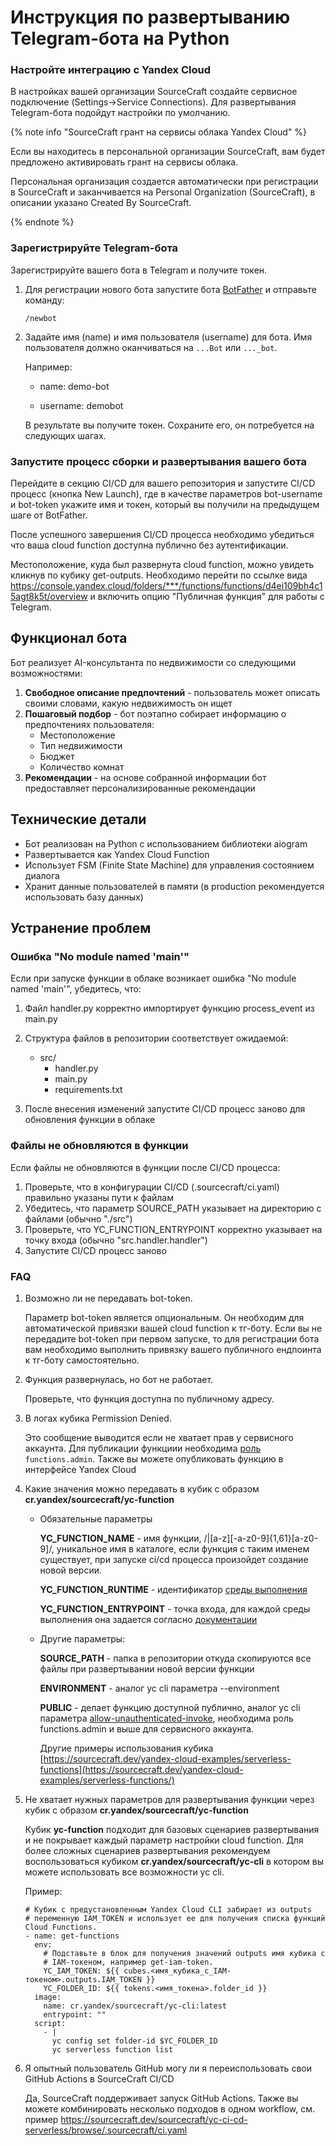 # Инструкция по развертыванию Telegram-бота на Python

### Настройте интеграцию с Yandex Cloud

В настройках вашей организации SourceCraft создайте сервисное подключение (Settings->Service Connections). Для развертывания Telegram-бота подойдут настройки по умолчанию.

{% note info "SourceCraft грант на сервисы облака Yandex Cloud" %}

Если вы находитесь в персональной организации SourceCraft, вам будет предложено активировать грант на сервисы облака.

Персональная организация создается автоматически при регистрации в SourceCraft и заканчивается на Personal Organization (SourceСraft), в описании указано Created By SourceCraft.

{% endnote %}

### Зарегистрируйте Telegram-бота

Зарегистрируйте вашего бота в Telegram и получите токен.

1. Для регистрации нового бота запустите бота [BotFather](https://t.me/BotFather) и отправьте команду:

   ```
   /newbot
   ```

2. Задайте имя (name) и имя пользователя (username) для бота. Имя пользователя должно оканчиваться на `...Bot` или `..._bot`.

   Например:

   * name: demo-bot

   * username: demobot

   В результате вы получите токен. Сохраните его, он потребуется на следующих шагах.

### Запустите процесс сборки и развертывания вашего бота

Перейдите в секцию CI/CD для вашего репозитория и запустите CI/CD процесс (кнопка New Launch), где в качестве параметров bot-username и bot-token укажите имя и токен, который вы получили на предыдущем шаге от BotFather.

После успешного завершения CI/CD процесса необходимо убедиться что ваша cloud function доступна публично без аутентификации.

Местоположение, куда был развернута cloud function, можно увидеть кликнув по кубику get-outputs. Необходимо перейти по ссылке вида https://console.yandex.cloud/folders/***/functions/functions/d4ei109bh4c15agt8k5t/overview и включить опцию "Публичная функция" для работы с Telegram.

## Функционал бота

Бот реализует AI-консультанта по недвижимости со следующими возможностями:

1. **Свободное описание предпочтений** - пользователь может описать своими словами, какую недвижимость он ищет
2. **Пошаговый подбор** - бот поэтапно собирает информацию о предпочтениях пользователя:
   - Местоположение
   - Тип недвижимости
   - Бюджет
   - Количество комнат
3. **Рекомендации** - на основе собранной информации бот предоставляет персонализированные рекомендации

## Технические детали

- Бот реализован на Python с использованием библиотеки aiogram
- Развертывается как Yandex Cloud Function
- Использует FSM (Finite State Machine) для управления состоянием диалога
- Хранит данные пользователей в памяти (в production рекомендуется использовать базу данных)

## Устранение проблем

### Ошибка "No module named 'main'"

Если при запуске функции в облаке возникает ошибка "No module named 'main'", убедитесь, что:

1. Файл handler.py корректно импортирует функцию process_event из main.py
2. Структура файлов в репозитории соответствует ожидаемой:
   - src/
     - handler.py
     - main.py
     - requirements.txt

3. После внесения изменений запустите CI/CD процесс заново для обновления функции в облаке

### Файлы не обновляются в функции

Если файлы не обновляются в функции после CI/CD процесса:

1. Проверьте, что в конфигурации CI/CD (.sourcecraft/ci.yaml) правильно указаны пути к файлам
2. Убедитесь, что параметр SOURCE_PATH указывает на директорию с файлами (обычно "./src")
3. Проверьте, что YC_FUNCTION_ENTRYPOINT корректно указывает на точку входа (обычно "src.handler.handler")
4. Запустите CI/CD процесс заново

### **FAQ**

1. Возможно ли не передавать bot-token.

   Параметр bot-token является опциональным. Он необходим для автоматической привязки вашей cloud function к тг-боту. Если вы не передадите bot-token при первом запуске, то для регистрации бота вам необходимо выполнить привязку вашего публичного ендпоинта к тг-боту самостоятельно.

2. Функция развернулась, но бот не работает.

   Проверьте, что функция доступна по публичному адресу.

3. В логах кубика Permission Denied.

   Это сообщение выводится если не хватает прав у сервисного аккаунта. Для публикации функциии необходима [роль](https://yandex.cloud/ru/docs/functions/security/#functions-admin) `functions.admin`. Также вы можете опубликовать функцию в интерфейсе Yandex Cloud

4. Какие значения можно передавать в кубик с образом **cr.yandex/sourcecraft/yc-function**

   * Обязательные параметры

     **YC_FUNCTION_NAME** - имя функции, /|[a-z][-a-z0-9]{1,61}[a-z0-9]/, уникальное имя в каталоге, если функция с таким именем существует, при запуске ci/cd процесса произойдет создание новой версии.

     **YC_FUNCTION_RUNTIME** - идентификатор [среды выполнения](https://yandex.cloud/ru/docs/functions/concepts/runtime/#runtimes)

     **YC_FUNCTION_ENTRYPOINT** - точка входа, для каждой среды выполнения она задается согласно [документации](https://yandex.cloud/ru/docs/functions/quickstart/create-function/)

   * Другие параметры:

     **SOURCE_PATH** - папка в репозитории откуда скопируются все файлы при развертывании новой версии функции

     **ENVIRONMENT** - аналог yc cli параметра --environment

     **PUBLIC** - делает функцию доступной публично, аналог yc cli параметра [allow-unauthenticated-invoke](https://yandex.cloud/ru/docs/cli/cli-ref/serverless/cli-ref/function/allow-unauthenticated-invoke), необходима роль functions.admin и выше для сервисного аккаунта.

     Другие примеры использования кубика [https://sourcecraft.dev/yandex-cloud-examples/serverless-functions](https://sourcecraft.dev/yandex-cloud-examples/serverless-functions/)

5. Не хватает нужных параметров для развертывания функции через кубик с образом **cr.yandex/sourcecraft/yc-function**

   Кубик **yc-function** подходит для базовых сценариев развертывания и не покрывает каждый параметр настройки cloud function. Для более сложных сценариев развертывания рекомендуем воспользоваться кубиком **cr.yandex/sourcecraft/yc-cli** в котором вы можете использовать все возможности yc cli.

   Пример:

   ```
   # Кубик с предустановленным Yandex Cloud CLI забирает из outputs 
   # переменную IAM_TOKEN и использует ее для получения списка функций Cloud Functions.
   - name: get-functions
     env:
       # Подставьте в блок для получения значений outputs имя кубика с
       # IAM-токеном, например get-iam-token.
       YC_IAM_TOKEN: ${{ cubes.<имя_кубика_с_IAM-токеном>.outputs.IAM_TOKEN }}
       YC_FOLDER_ID: ${{ tokens.<имя_токена>.folder_id }}
     image: 
       name: cr.yandex/sourcecraft/yc-cli:latest
       entrypoint: ""
     script:
       - |
         yc config set folder-id $YC_FOLDER_ID
         yc serverless function list
   ```

6. Я опытный пользователь GitHub могу ли я переиспользовать свои GitHub Actions в SourceCraft CI/CD

   Да, SourceCraft поддерживает запуск GitHub Actions. Также вы можете комбинировать несколько подходов в одном workflow, см. пример <https://sourcecraft.dev/sourcecraft/yc-ci-cd-serverless/browse/.sourcecraft/ci.yaml>